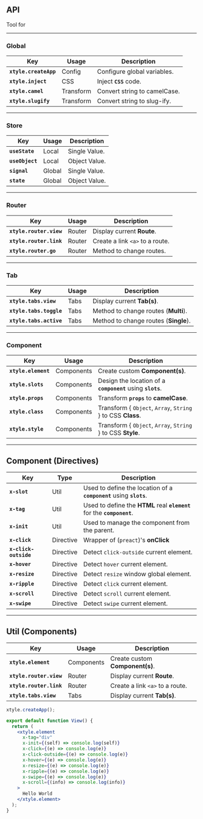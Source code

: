 ## API

Tool for

---

### Global

| Key                   | Usage     | Description                  |
| --------------------- | --------- | ---------------------------- |
| **`xtyle.createApp`** | Config    | Configure global variables.  |
| **`xtyle.inject`**    | CSS       | Inject **`CSS`** code.       |
| **`xtyle.camel`**     | Transform | Convert string to camelCase. |
| **`xtyle.slugify`**   | Transform | Convert string to slug-ify.  |

---

### Store

| Key             | Usage  | Description   |
| --------------- | ------ | ------------- |
| **`useState`**  | Local  | Single Value. |
| **`useObject`** | Local  | Object Value. |
| **`signal`**    | Global | Single Value. |
| **`state`**     | Global | Object Value. |

---

### Router

| Key                     | Usage  | Description                     |
| ----------------------- | ------ | ------------------------------- |
| **`xtyle.router.view`** | Router | Display current **Route**.      |
| **`xtyle.router.link`** | Router | Create a link `<a>` to a route. |
| **`xtyle.router.go`**   | Router | Method to change routes.        |

---

### Tab

| Key                     | Usage | Description                           |
| ----------------------- | ----- | ------------------------------------- |
| **`xtyle.tabs.view`**   | Tabs  | Display current **Tab(s)**.           |
| **`xtyle.tabs.toggle`** | Tabs  | Method to change routes (**Multi**).  |
| **`xtyle.tabs.active`** | Tabs  | Method to change routes (**Single**). |

---

### Component

| Key                 | Usage      | Description                                                 |
| ------------------- | ---------- | ----------------------------------------------------------- |
| **`xtyle.element`** | Components | Create custom **Component(s)**.                             |
| **`xtyle.slots`**   | Components | Design the location of a **`component`** using **`slots`**. |
| **`xtyle.props`**   | Components | Transform **`props`** to **camelCase**.                     |
| **`xtyle.class`**   | Components | Transform { `Object`, `Array`, `String` } to CSS **Class**. |
| **`xtyle.style`**   | Components | Transform { `Object`, `Array`, `String` } to CSS **Style**. |

---

## Component (Directives)

| Key                   | Type      | Description                                                             |
| --------------------- | --------- | ----------------------------------------------------------------------- |
| **`x-slot`**          | Util      | Used to define the location of a **`component`** using **`slots`**.     |
| **`x-tag`**           | Util      | Used to define the **HTML** real **`element`** for the **`component`**. |
| **`x-init`**          | Util      | Used to manage the component from the parent.                           |
| **`x-click`**         | Directive | Wrapper of (`preact`)'s **onClick**                                     |
| **`x-click-outside`** | Directive | Detect `click-outside` current element.                                 |
| **`x-hover`**         | Directive | Detect `hover` current element.                                         |
| **`x-resize`**        | Directive | Detect `resize` window global element.                                  |
| **`x-ripple`**        | Directive | Detect `click` current element.                                         |
| **`x-scroll`**        | Directive | Detect `scroll` current element.                                        |
| **`x-swipe`**         | Directive | Detect `swipe` current element.                                         |

---

## Util (Components)

| Key                     | Usage      | Description                     |
| ----------------------- | ---------- | ------------------------------- |
| **`xtyle.element`**     | Components | Create custom **Component(s)**. |
| **`xtyle.router.view`** | Router     | Display current **Route**.      |
| **`xtyle.router.link`** | Router     | Create a link `<a>` to a route. |
| **`xtyle.tabs.view`**   | Tabs       | Display current **Tab(s)**.     |

```jsx
xtyle.createApp();

export default function View() {
  return (
    <xtyle.element
      x-tag="div"
      x-init={(self) => console.log(self)}
      x-click={(e) => console.log(e)}
      x-click-outside={(e) => console.log(e)}
      x-hover={(e) => console.log(e)}
      x-resize={(e) => console.log(e)}
      x-ripple={(e) => console.log(e)}
      x-swipe={(e) => console.log(e)}
      x-scroll={(info) => console.log(info)}
    >
      Hello World
    </xtyle.element>
  );
}
```
